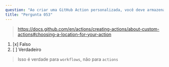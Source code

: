 ```yaml
---
question: "Ao criar uma GitHub Action personalizada, você deve armazenar o código-fonte no diretório `.github/workflows`"
title: "Pergunta 053"
---
```


> https://docs.github.com/en/actions/creating-actions/about-custom-actions#choosing-a-location-for-your-action
1. [x] Falso  
1. [ ] Verdadeiro  
> Isso é verdade para `workflows`, não para `actions`

